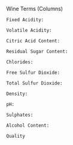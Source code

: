 Wine Terms (Columns)

    Fixed Acidity:

    Volatile Acidity:

    Citric Acid Content:

    Residual Sugar Content:

    Chlorides:

    Free Sulfur Dioxide:

    Total Sulfur Dioxide:

    Density:

    pH:

    Sulphates:

    Alcohol Content:

    Quality